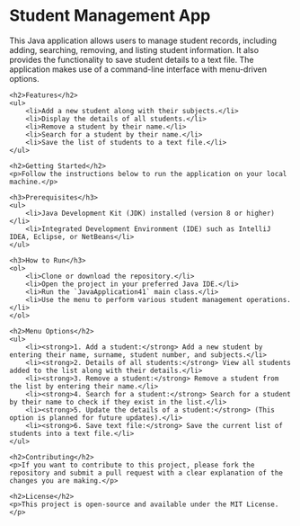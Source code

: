 <!DOCTYPE html>
<html lang="en">
<head>
    <meta charset="UTF-8">
    <meta name="viewport" content="width=device-width, initial-scale=1.0">
    <title>README - Student Management App</title>
</head>
<body>
    <h1>Student Management App</h1>
    <p>
        This Java application allows users to manage student records, including adding, searching, removing, and listing student information. It also provides the functionality to save student details to a text file. The application makes use of a command-line interface with menu-driven options.
    </p>

    <h2>Features</h2>
    <ul>
        <li>Add a new student along with their subjects.</li>
        <li>Display the details of all students.</li>
        <li>Remove a student by their name.</li>
        <li>Search for a student by their name.</li>
        <li>Save the list of students to a text file.</li>
    </ul>

    <h2>Getting Started</h2>
    <p>Follow the instructions below to run the application on your local machine.</p>

    <h3>Prerequisites</h3>
    <ul>
        <li>Java Development Kit (JDK) installed (version 8 or higher)</li>
        <li>Integrated Development Environment (IDE) such as IntelliJ IDEA, Eclipse, or NetBeans</li>
    </ul>

    <h3>How to Run</h3>
    <ol>
        <li>Clone or download the repository.</li>
        <li>Open the project in your preferred Java IDE.</li>
        <li>Run the `JavaApplication41` main class.</li>
        <li>Use the menu to perform various student management operations.</li>
    </ol>

    <h2>Menu Options</h2>
    <ul>
        <li><strong>1. Add a student:</strong> Add a new student by entering their name, surname, student number, and subjects.</li>
        <li><strong>2. Details of all students:</strong> View all students added to the list along with their details.</li>
        <li><strong>3. Remove a student:</strong> Remove a student from the list by entering their name.</li>
        <li><strong>4. Search for a student:</strong> Search for a student by their name to check if they exist in the list.</li>
        <li><strong>5. Update the details of a student:</strong> (This option is planned for future updates).</li>
        <li><strong>6. Save text file:</strong> Save the current list of students into a text file.</li>
    </ul>

    <h2>Contributing</h2>
    <p>If you want to contribute to this project, please fork the repository and submit a pull request with a clear explanation of the changes you are making.</p>

    <h2>License</h2>
    <p>This project is open-source and available under the MIT License.</p>

</body>
</html>
